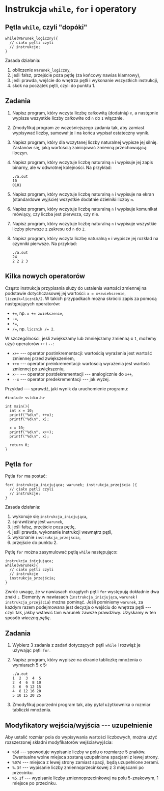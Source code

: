 Instrukcja `while`, `for` i operatory
=====================

Pętla `while`, czyli "dopóki"
---------------------

    while(Warunek_logiczny){
      // ciało pętli czyli
      // instrukcje;
    }

Zasada działania:

1. obliczenie `Warunek_logiczny`,
2. jeśli fałsz, przejście poza pętlę (za końcowy nawias klamrowy),
3. jeśli prawda, wejście do wnętrza pętli i wykonanie wszystkich
   instrukcji,
4. skok na początek pętli, czyli do punktu 1.

Zadania
---------------------

1.  Napisz program, który wczyta liczbę całkowitą (dodatnią) `n`,
    a następnie wypisze wszystkie liczby całkowite od `n` do `1` włącznie.

2.  Zmodyfikuj program ze wcześniejszego zadania tak,
    aby zamiast wypisywać liczby, sumował je i na końcu wypisał
    ostateczny wynik.

3.  Napisz program, który dla wczytanej liczby naturalnej wypisze
    jej silnię.
    Zastanów się, jaką wartością zainicjować zmienną przechowującą
    iloczyn.

4.  Napisz program, który wczytuje liczbę naturalną `n` i wypisuje jej
    zapis binarny, ale w odwrotnej kolejności.
    Na przykład:

        ./a.out
        10
        0101

5.	Napisz program, który wczytuje liczbę naturalną `n`
    i wypisuje na ekran (standardowe wyjście) wszystkie dodatnie dzielniki
    liczby `n`.

6.	Napisz program, który wczytuje liczbę naturalną `n`
    i wypisuje komunikat mówiący, czy liczba jest pierwsza, czy nie.

7.  Napisz program, który wczytuje liczbę naturalną `n`
    i wypisuje wszystkie liczby pierwsze z zakresu od `n` do `2`.

8.	Napisz program, który wczyta liczbę naturalną `n`
    i wypisze jej rozkład na czynniki pierwsze. Na przykład:

        ./a.out
        24
        2 2 2 3

Kilka nowych operatorów
---------------------

Często instrukcja przypisania służy do ustalenia wartości zmiennej na
podstawie dotychczasowej jej wartości: `x = x+zwiekszenie`,
`licznik=licznik/2`.
W takich przypadkach można skrócić zapis za pomocą następujących
operatorów:

  * `+=`, np. `x += zwiekszenie`,
  * `-=`,
  * `*=`,
  * `/=`, np. `licznik /= 2`.

W szczególności, jeśli zwiększamy lub zmniejszamy zmienną o `1`,
możemy użyć operatorów `++` i `--`:

  * `x++` --- operator postinkrementacji: wartością wyrażenia jest wartość
    zmiennej przed zwiększeniem,
  * `++x` --- operator preinkrementacji: wartością wyrażenia jest wartość
    zmiennej po zwiększeniu,
  * `x--` --- operator postdekrementacji --- analogicznie do `x++`,
  * `--x` --- operator predekrementacji --- jak wyżej.

Przykład --- sprawdź, jaki wynik da uruchomienie programu:

    #include <stdio.h>

    int main(){
      int x = 10;
      printf("%d\n", ++x);
      printf("%d\n", x);

      x = 10;
      printf("%d\n", x++);
      printf("%d\n", x);

      return 0;
    }

Pętla `for`
---------------------
Pętla `for` ma postać:

    for( instrukcja_inicjująca; warunek; instrukcja_przejścia ){
      // ciało pętli czyli
      // instrukcje;
    }

Zasada działania:

  1.  wykonuje się `instrukcja_inicjująca`,
  2.  sprawdzany jest `warunek`,
  3.  jeśli fałsz, przejście poza pętlę,
  4.  jeśli prawda, wykonanie instrukcji wewnątrz pętli,
  5.  wykonanie `instrukcja_przejścia`,
  6.  przejście do punktu 2.

Pętlę `for` można zasymulować pętlą `while` następująco:

    instrukcja_inicjująca;
    while(warunek){
      // ciało pętli czyli
      // instrukcje
      instrukcja_przejścia;
    }

Zwróć uwagę, że w nawiasach okrągłych pętli `for`
występują dokładnie dwa znaki `;`.
Elementy w nawiasach (`instrukcja_inicjująca`, `warunek` i
`instrukcja_przejścia`) można pominąć.
Jeśli pominiemy `warunek`, za każdym razem
podejmowana jest decyzja o wejściu do wnętrza pętli
--- czyli tak, jakby wstawić tam warunek zawsze prawdziwy.
Uzyskamy w ten sposób _wieczną pętlę_.

Zadania
---------------------

1.  Wybierz 3 zadania z zadań dotyczących pętli `while`
		i rozwiąż je używając pętli `for`.

2.  Napisz program, który wypisze na ekranie tabliczkę mnożenia o
		wymiarach 5 x 5:

        ./a.out
        1  2  3  4  5
        2  4  6  8 10
        3  6  9 12 15
        4  8 12 16 20
        5 10 15 20 25

3.  Zmodyfikuj poprzedni program tak, aby pytał użytkownika o rozmiar
		tabliczki mnożenia.

Modyfikatory wejścia/wyjścia --- uzupełnienie
---------------------
Aby ustalić rozmiar pola do wypisywania wartości liczbowych,
można użyć rozszerzonej składni modyfikatorów wejścia/wyjścia:

* `%5d` --- spowoduje wypisanie liczby w polu o rozmiarze 5 znaków.
  Ewentualne wolne miejsca zostaną uzupełnione spacjami z lewej strony.
* `%07d` --- miejsca z lewej strony zamiast spacji, będą uzupełnione zerami.
* `%.3f` --- wypisanie liczby zmiennoprzecinkowej z 3 miejscami po przecinku.
* `%5.1f` --- wypisanie liczby zmiennoprzecinkowej na polu 5-znakowym, 1
  miejsce po przecinku.
